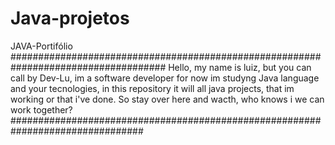 # Java-projetos
JAVA-Portifólio
####################################################################################
Hello, my name is luiz, but you can call by Dev-Lu, im a software developer 
for now im studyng Java language and your tecnologies, in this repository it will 
all java projects, that im working or that i've done. So stay over here and wacth,
who knows i we can work together?
################################################################################
